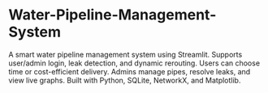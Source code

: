 # Water-Pipeline-Management-System
A smart water pipeline management system using Streamlit. Supports user/admin login, leak detection, and dynamic rerouting. Users can choose time or cost-efficient delivery. Admins manage pipes, resolve leaks, and view live graphs. Built with Python, SQLite, NetworkX, and Matplotlib.
